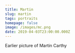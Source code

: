 ```yaml
---
title: Martin
slug: martin
tags: portraits
homepage: false
image: /images/mc.png
date: 2019-04-03T23:00:00.000Z
---
```

Earlier picture of Martin Carthy
